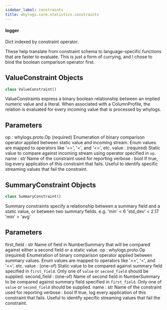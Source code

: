 ```yaml
---
sidebar_label: constraints
title: whylogs.core.statistics.constraints
---
```


#### logger

Dict indexed by constraint operator.

These help translate from constraint schema to language-specific functions that are faster to evaluate.
This is just a form of currying, and I chose to bind the boolean comparison operator first.

## ValueConstraint Objects

```python
class ValueConstraint()
```

ValueConstraints express a binary boolean relationship between an implied numeric value and a literal.
When associated with a ColumnProfile, the relation is evaluated for every incoming value that is processed by whylogs.

Parameters
----------
op : whylogs.proto.Op (required)
    Enumeration of binary comparison operator applied between static value and incoming stream.
    Enum values are mapped to operators like &#x27;==&#x27;, &#x27;&lt;&#x27;, and &#x27;&lt;=&#x27;, etc.
value :  (required)
    Static value to compare against incoming stream using operator specified in `op`.
name : str
    Name of the constraint used for reporting
verbose : bool
    If true, log every application of this constraint that fails.
    Useful to identify specific streaming values that fail the constraint.

## SummaryConstraint Objects

```python
class SummaryConstraint()
```

Summary constraints specify a relationship between a summary field and a static value,
or between two summary fields.
e.g.     &#x27;min&#x27; &lt; 6
         &#x27;std_dev&#x27; &lt; 2.17
         &#x27;min&#x27; &gt; &#x27;avg&#x27;

Parameters
----------
first_field : str
    Name of field in NumberSummary that will be compared against either a second field or a static value.
op : whylogs.proto.Op (required)
    Enumeration of binary comparison operator applied between summary values.
    Enum values are mapped to operators like &#x27;==&#x27;, &#x27;&lt;&#x27;, and &#x27;&lt;=&#x27;, etc.
value :  (one-of)
    Static value to be compared against summary field specified in `first_field`.
    Only one of `value` or `second_field` should be supplied.
second_field :  (one-of)
    Name of second field in NumberSummary to be compared against summary field specified in `first_field`.
    Only one of `value` or `second_field` should be supplied.
name : str
    Name of the constraint used for reporting
verbose : bool
    If true, log every application of this constraint that fails.
    Useful to identify specific streaming values that fail the constraint.

